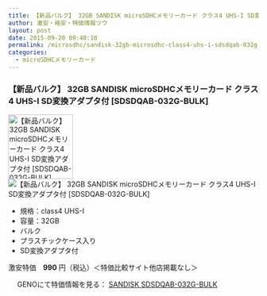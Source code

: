 ```yaml
---
title: 【新品バルク】 32GB SANDISK microSDHCメモリーカード クラス4 UHS-I SD変換アダプタ付 [SDSDQAB-032G-BULK] 激安特価999円！
author: 激安・格安・特価情報ツウ
layout: post
date: 2015-09-20 09:40:10
permalink: /microsdhc/sandisk-32gb-microsdhc-class4-uhs-i-sdsdqab-032g-bulk-999-geno.html
categories:
  - microSDHCメモリーカード
---
```

### 【新品バルク】 32GB SANDISK microSDHCメモリーカード クラス4 UHS-I SD変換アダプタ付 [SDSDQAB-032G-BULK]

<div class="img-bg2 img_L">
  <a href="http://px.a8.net/svt/ejp?a8mat=1I0DKG+A2L0YI+1TD2+5ZEMP&#038;a8ejpredirect=http://www.geno-web.jp/shopdetail/000000036884" title="【新品バルク】 32GB SANDISK microSDHCメモリーカード クラス4 UHS-I SD変換アダプタ付 [SDSDQAB-032G-BULK]" target="_blank"><img border="0" alt="【新品バルク】 32GB SANDISK microSDHCメモリーカード クラス4 UHS-I SD変換アダプタ付 [SDSDQAB-032G-BULK]" src="http://i2.wp.com/www.geno-web.jp/shopimages/genoweb/0000000368844.jpg?w=130"width="130" data-recalc-dims="1" /></a><img border="0" src="http://i2.wp.com/www16.a8.net/0.gif?resize=1%2C1" alt="【新品バルク】 32GB SANDISK microSDHCメモリーカード クラス4 UHS-I SD変換アダプタ付 [SDSDQAB-032G-BULK]" data-recalc-dims="1" />
</div>

<!-- more -->

* 規格：class4 UHS-Ⅰ
* 容量：32GB
* バルク
* プラスチックケース入り
* SD変換アダプタ付

激安特価　<span class="tokka-price"><strong>990</strong></span> 円（税込）＜特価比較サイト他店掲載なし＞

　
GENOにて特価情報を見る： <span class="fs150p"><a href="http://px.a8.net/svt/ejp?a8mat=1I0DKG+A2L0YI+1TD2+5ZEMP&#038;a8ejpredirect=http://www.geno-web.jp/shopdetail/000000036884" target="_blank">SANDISK SDSDQAB-032G-BULK</a></span>